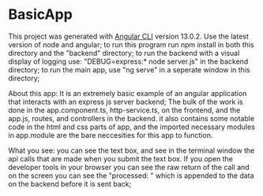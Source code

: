 # BasicApp

This project was generated with [Angular CLI](https://github.com/angular/angular-cli) version 13.0.2.
Use the latest version of node and angular;
to run this program run npm install in both this directory and the "backend" directory;
to run the backend with a visual display of logging use: "DEBUG=express:* node server.js" in the backend directory;
to run the main app, use "ng serve" in a seperate window in this directory;

About this app:
It is an extremely basic example of an angular application that interacts with an express js server backend;
The bulk of the work is done in the app.component.ts, http-service.ts, on the frontend, and the app.js, routes, and controllers in the backend.
it also contains some notable code in the html and css parts of app, and the imported necessary modules in app.module are the bare neccesities for this app to function. 


What you see:
you can see the text box, and see in the terminal window the api calls that are made when you submit the text box.  If you open the developer tools in your browser you can see the raw return of the call and on the screen you can see the "processed: " which is appended to the data on the backend before it is sent back;


